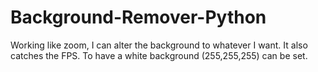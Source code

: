 # Background-Remover-Python
Working like zoom, I can alter the background to whatever I want. It also catches the FPS.  To have a white background (255,255,255) can be set. 
